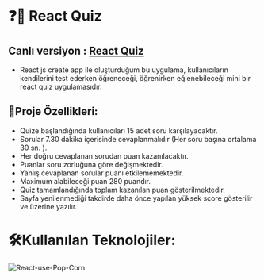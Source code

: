 # ❓🧠 React Quiz 
## Canlı versiyon : <a href="https://react-quiz-challange.netlify.app/">React Quiz</a>
- React js create app ile oluşturduğum bu uygulama,  kullanıcıların kendilerini test ederken öğreneceği, öğrenirken eğlenebileceği mini bir react quiz uygulamasıdır.

## 📝Proje Özellikleri:

- Quize başlandığında kullanıcıları 15 adet soru karşılayacaktır.
- Sorular 7.30 dakika içerisinde cevaplanmalıdır (Her soru başına ortalama 30 sn. ).
- Her doğru cevaplanan sorudan puan kazanılacaktır.
- Puanlar soru zorluğuna göre değişmektedir.
- Yanlış cevaplanan sorular puanı etkilememektedir.
- Maximum alabileceği puan 280 puandır.
- Quiz tamamlandığında toplam kazanılan puan gösterilmektedir.
- Sayfa yenilenmediği takdirde daha önce yapılan yüksek score gösterilir ve üzerine yazılır.

# 🛠Kullanılan Teknolojiler:

<!--Koşullu işleme.
useState yerine, birden fazla durumu aynı anda kontrol eden useReducer kullanılır.
Redüktör fonksiyonlu anahtar/kasa yapısı için.
Başlangıç ​​durumlarından türetilmiş durum.
Soruları almak için useEffect kancası.
Pervane Delme, Çocuklarda Pervane ve Komponent Kompozisyonu.
Kısa devre, yapıbozum, haritalama, indirgeme ve sıralama gibi JS özelliği olan yöntemler.
Oluşturma listesindeki anahtar özellik.
Temiz setInterval yan etkileri için temizleme fonksiyonu.

Conditional rendering.
Instead of useState, useReducer which controls different states at once.
For reducer function switch/case structure.
Derived state from initial states.
useEffect hook for fetch quesitons.
Prop Drilling, children prop and component composition.
Short Circuiting, destructuring, map, reduce and sort method which is JS feature.
Key prop on rendering list.
Cleanup function for clean setInterval sideeffects.

-->

![React-use-Pop-Corn](public/react-quiz.gif)
